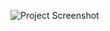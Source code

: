 ![Project Screenshot](https://res.cloudinary.com/da3em1kya/image/upload/v1723528025/Screenshot_2024-08-13_111540_lvs2lh.png)
